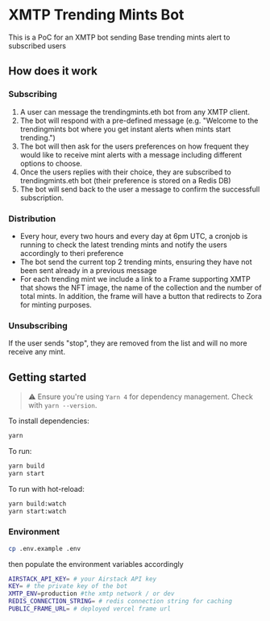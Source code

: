 # XMTP Trending Mints Bot

This is a PoC for an XMTP bot sending Base trending mints alert to subscribed users

## How does it work

### Subscribing

1. A user can message the trendingmints.eth bot from any XMTP client.
2. The bot will respond with a pre-defined message (e.g. "Welcome to the trendingmints bot where you get instant alerts when mints start trending.")
3. The bot will then ask for the users preferences on how frequent they would like to receive mint alerts with a message including different options to choose.
4. Once the users replies with their choice, they are subscribed to trendingmints.eth bot (their preference is stored on a Redis DB)
5. The bot will send back to the user a message to confirm the successfull subscription.

### Distribution

- Every hour, every two hours and every day at 6pm UTC, a cronjob is running to check the latest trending mints and notify the users accordingly to theri preference
- The bot send the current top 2 trending mints, ensuring they have not been sent already in a previous message
- For each trending mint we include a link to a Frame supporting XMTP that shows the NFT image, the name of the collection and the number of total mints. In addition, the frame will have a button that redirects to Zora for minting purposes.

### Unsubscribing

If the user sends "stop", they are removed from the list and will no more receive any mint.

## Getting started

> ⚠️ Ensure you're using `Yarn 4` for dependency management. Check with `yarn --version`.

To install dependencies:

```bash
yarn
```

To run:

```bash
yarn build
yarn start
```

To run with hot-reload:

```bash
yarn build:watch
yarn start:watch
```

### Environment

```bash
cp .env.example .env
```

then populate the environment variables accordingly

```bash
AIRSTACK_API_KEY= # your Airstack API key
KEY= # the private key of the bot
XMTP_ENV=production #the xmtp network / or dev
REDIS_CONNECTION_STRING= # redis connection string for caching
PUBLIC_FRAME_URL= # deployed vercel frame url
```
